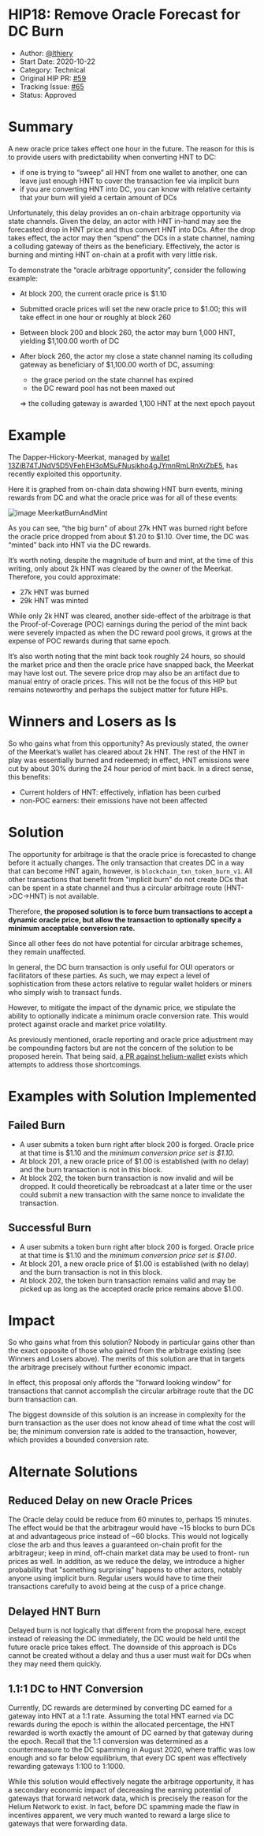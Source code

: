 # HIP18: Remove Oracle Forecast for DC Burn

- Author: [@lthiery](https://github.com/lthiery)
- Start Date: 2020-10-22
- Category: Technical
- Original HIP PR: [#59](https://github.com/helium/HIP/pull/62)
- Tracking Issue: [#65](https://github.com/helium/HIP/issues/65)
- Status: Approved

# Summary

A new oracle price takes effect one hour in the future. The reason for this is to provide users with predictability when
converting HNT to DC:

- if one is trying to “sweep” all HNT from one wallet to another, one can leave just enough HNT to cover the transaction
  fee via implicit burn
- if you are converting HNT into DC, you can know with relative certainty that your burn will yield a certain amount of
  DCs

Unfortunately, this delay provides an on-chain arbitrage opportunity via state channels. Given the delay, an actor with
HNT in-hand may see the forecasted drop in HNT price and thus convert HNT into DCs. After the drop takes effect, the
actor may then “spend” the DCs in a state channel, naming a colluding gateway of theirs as the beneficiary. Effectively,
the actor is burning and minting HNT on-chain at a profit with very little risk.

To demonstrate the “oracle arbitrage opportunity”, consider the following example:

- At block 200, the current oracle price is $1.10
- Submitted oracle prices will set the new oracle price to $1.00; this will take effect in one hour or roughly at block
  260
- Between block 200 and block 260, the actor may burn 1,000 HNT, yielding $1,100.00 worth of DC
- After block 260, the actor my close a state channel naming its colluding gateway as beneficiary of $1,100.00 worth of
  DC, assuming:

  - the grace period on the state channel has expired
  - the DC reward pool has not been maxed out

  ⇒ the colluding gateway is awarded 1,100 HNT at the next epoch payout

# Example

The Dapper-Hickory-Meerkat, managed by [wallet 13ZiB74TJNdV5D5VFehEH3oMSuFNusjkho4gJYmnRmLRnXrZbE5](https://explorer.helium.com/accounts/13ZiB74TJNdV5D5VFehEH3oMSuFNusjkho4gJYmnRmLRnXrZbE5), has recently exploited this opportunity.

Here it is graphed from on-chain data showing HNT burn events, mining rewards from DC and what the oracle price was for
all of these events:

![image MeerkatBurnAndMint](./0018-remove-oracle-forecast-for-dc-burn/meerkat.png)

As you can see, “the big burn” of about 27k HNT was burned right before the oracle price dropped from about $1.20 to
$1.10. Over time, the DC was “minted” back into HNT via the DC rewards.

It’s worth noting, despite the magnitude of burn and mint, at the time of this writing, only about 2k HNT was cleared
by the owner of the Meerkat. Therefore, you could approximate:

- 27k HNT was burned
- 29k HNT was minted

While only 2k HNT was cleared, another side-effect of the arbitrage is that the Proof-of-Coverage (POC) earnings during
the period of the mint back were severely impacted as when the DC reward pool grows, it grows at the expense of POC
rewards during that same epoch.

It’s also worth noting that the mint back took roughly 24 hours, so should the market price and then the oracle price
have snapped back, the Meerkat may have lost out. The severe price drop may also be an artifact due to manual entry of
oracle prices. This will not be the focus of this HIP but remains noteworthy and perhaps the subject matter for future
HIPs.

# Winners and Losers as Is

So who gains what from this opportunity? As previously stated, the owner of the Meerkat’s wallet has cleared about 2k
HNT. The rest of the HNT in play was essentially burned and redeemed; in effect, HNT emissions were cut by about 30%
during the 24 hour period of mint back. In a direct sense, this benefits:

- Current holders of HNT: effectively, inflation has been curbed
- non-POC earners: their emissions have not been affected

# Solution

The opportunity for arbitrage is that the oracle price is forecasted to change before it actually changes. The only
transaction that creates DC in a way that can become HNT again, however, is `blockchain_txn_token_burn_v1`. All other
transactions that benefit from "implicit burn" do not create DCs that can be spent in a state channel and thus a
circular arbitrage route (HNT->DC->HNT) is not available.

Therefore, **the proposed solution is to force burn transactions to accept a dynamic oracle price, but allow the
transaction to optionally specify a minimum acceptable conversion rate.**

Since all other fees do not have potential for circular arbitrage schemes, they remain unaffected.

In general, the DC burn transaction is only useful for OUI operators or facilitators of these parties. As such, we may
expect a level of sophistication from these actors relative to regular wallet holders or miners who simply wish to
transact funds.

However, to mitigate the impact of the dynamic price, we stipulate the ability to optionally indicate a minimum
oracle conversion rate. This would protect against oracle and market price volatility.

As previously mentioned, oracle reporting and oracle price adjustment may be compounding factors but are not the concern
of the solution to be proposed herein. That being said, [a PR against helium-wallet](https://github.com/helium/helium-wallet-rs/pull/58)
exists which attempts to address those shortcomings.

# Examples with Solution Implemented

## Failed Burn

- A user submits a token burn right after block 200 is forged. Oracle price at that time is $1.10 and the _minimum
  conversion price set is $1.10_.
- At block 201, a new oracle price of $1.00 is established (with no delay) and the burn transaction is not in this block.
- At block 202, the token burn transaction is now invalid and will be dropped. It could theoretically be rebroadcast at
  a later time or the user could submit a new transaction with the same nonce to invalidate the transaction.

## Successful Burn

- A user submits a token burn right after block 200 is forged. Oracle price at that time is $1.10 and the _minimum
  conversion price set is $1.00_.
- At block 201, a new oracle price of $1.00 is established (with no delay) and the burn transaction is not in this block.
- At block 202, the token burn transaction remains valid and may be picked up as long as the accepted oracle price
  remains above $1.00.

# Impact

So who gains what from this solution? Nobody in particular gains other than the exact opposite of those who gained from
the arbitrage existing (see Winners and Losers above). The merits of this solution are that in targets the arbitrage
precisely without further economic impact.

In effect, this proposal only affords the "forward looking window" for transactions that cannot accomplish the circular
arbitrage route that the DC burn transaction can.

The biggest downside of this solution is an increase in complexity for the burn transaction as the user does not know
ahead of time what the cost will be; the minimum conversion rate is added to the transaction, however, which provides a
bounded conversion rate.

# Alternate Solutions

## Reduced Delay on new Oracle Prices

The Oracle delay could be reduce from 60 minutes to, perhaps 15 minutes. The effect would be that the arbitrageur would
have ~15 blocks to burn DCs at and advantageous price instead of ~60 blocks. This would not logically close the arb and
thus leaves a guaranteed on-chain profit for the arbitrageur; keep in mind, off-chain market data may be used to front-
run prices as well. In addition, as we reduce the delay, we introduce a higher probability that "something surprising"
happens to other actors, notably anyone using implicit burn. Regular users would have to time their transactions
carefully to avoid being at the cusp of a price change.

## Delayed HNT Burn

Delayed burn is not logically that different from the proposal here, except instead of releasing the DC immediately, the
DC would be held until the future oracle price takes effect. The downside of this approach is DCs cannot be created
without a delay and thus a user must wait for DCs when they may need them quickly.

## 1.1:1 DC to HNT Conversion

Currently, DC rewards are determined by converting DC earned for a gateway into HNT at a 1:1 rate. Assuming the total
HNT earned via DC rewards during the epoch is within the allocated percentage, the HNT rewarded is worth exactly the
amount of DC earned by that gateway during the epoch. Recall that the 1:1 conversion was determined as a countermeasure
to the DC spamming in August 2020, where traffic was low enough and so far below equilibrium, that every DC spent was
effectively rewarding gateways 1:100 to 1:1000.

While this solution would effectively negate the arbitrage opportunity, it has a secondary economic impact of decreasing
the earning potential of gateways that forward network data, which is precisely the reason for the Helium Network to
exist. In fact, before DC spamming made the flaw in incentives apparent, we very much wanted to reward a large slice to
gateways that were forwarding data.
